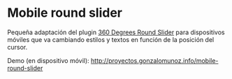 # Mobile round slider

Pequeña adaptación del plugin [360 Degrees Round Slider] para dispositivos móviles que va cambiando estilos y textos en función de la posición del cursor.

Demo (en dispositivo móvil): http://proyectos.gonzalomunoz.info/mobile-round-slider

[360 Degrees Round Slider]:http://plugins.jquery.com/360-round-slider/
